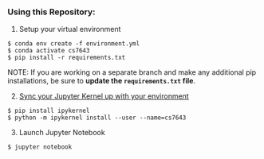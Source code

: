 ### Using this Repository:
1. Setup your virtual environment
```angular2html
$ conda env create -f environment.yml
$ conda activate cs7643
$ pip install -r requirements.txt
```
NOTE: If you are working on a separate branch and make any additional pip installations, be sure to **update the `requirements.txt` file**. 

2. [Sync your Jupyter Kernel up with your environment](https://janakiev.com/blog/jupyter-virtual-envs/)
```angular2html
$ pip install ipykernel
$ python -m ipykernel install --user --name=cs7643
```
3. Launch Jupyter Notebook
```angular2html
$ jupyter notebook
```
